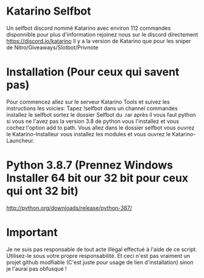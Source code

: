 # Katarino Selfbot
Un selfbot discord nommé Katarino avec environ 112 commandes disponnible pour plus d'information rejoinez nous sur le discord directement https://discord.io/katarino Il y a la version de Katarino que pour les sniper de Nitro/Giveaways/Slotbot/Privnote

# Installation (Pour ceux qui savent pas)
Pour commencez allez sur le serveur Katarino Tools et suivez les instructions les voicies: Tapez !selfbot dans un channel commandes installez le selfbot sortez le dossier Selfbot du .rar après il vous faut python si vous ne l'avez pas la version 3.8 de python vous l'installez et vous cochez l'option add to path. Vous allez dans le dossier selfbot vous ouvrez le Katarino-Installeur vous installez les modules et vous ouvrez le Katarino-Launcheur.

# Python 3.8.7 (Prennez Windows Installer 64 bit our 32 bit pour ceux qui ont 32 bit)
http://python.org/downloads/release/python-387/

# Important
Je ne suis pas responsable de tout acte illégal effectué à l'aide de ce script. Utilisez-le sous votre propre responsabilité.
Et ceci n'est pas vraiment un projet github modfiable (C'est juste pour usage de lien d'installation) sinon je l'aurai pas obfusqué !
